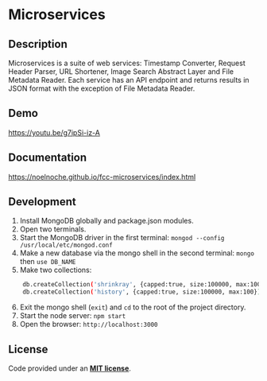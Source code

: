 # Microservices


## Description
Microservices is a suite of web services: Timestamp Converter, Request Header Parser, 
URL Shortener, Image Search Abstract Layer and File Metadata Reader. Each service has an API endpoint 
and returns results in JSON format with the exception of File Metadata Reader.


## Demo
<https://youtu.be/g7ipSi-iz-A>


## Documentation
<https://noelnoche.github.io/fcc-microservices/index.html>


## Development
1. Install MongoDB globally and package.json modules.
2. Open two terminals.
3. Start the MongoDB driver in the first terminal: `mongod --config /usr/local/etc/mongod.conf`
4. Make a new database via the mongo shell in the second terminal: `mongo` then `use DB_NAME`
5. Make two collections:
```sh
	db.createCollection('shrinkray', {capped:true, size:100000, max:100});
	db.createCollection('history', {capped:true, size:100000, max:100});
```
6. Exit the mongo shell (`exit`) and `cd` to the root of the project directory.
7. Start the node server: `npm start`
8. Open the browser: `http://localhost:3000`


## License
Code provided under an **[MIT license](https://github.com/noelnoche/fcc-microservices/blob/main/LICENSE.md)**.
